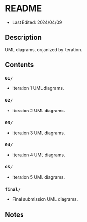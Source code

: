 # README
* Last Edited: 2024/04/09

## Description
UML diagrams, organized by iteration.

## Contents

### `01/`
* Iteration 1 UML diagrams.

### `02/`
* Iteration 2 UML diagrams.

### `03/`
* Iteration 3 UML diagrams.

### `04/`
* Iteration 4 UML diagrams.

### `05/`
* Iteration 5 UML diagrams.

### `final/`
* Final submission UML diagrams. 

## Notes

